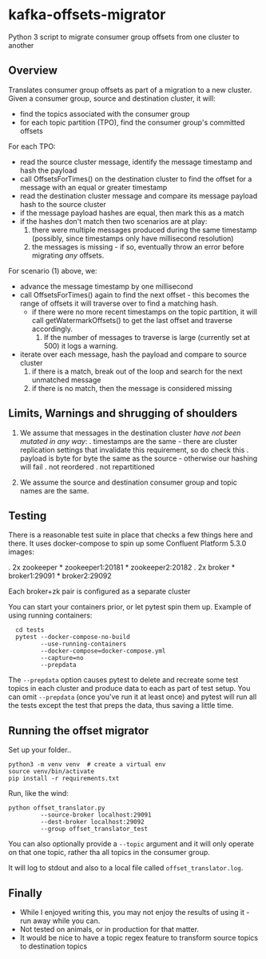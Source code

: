 # kafka-offsets-migrator
Python 3 script to migrate consumer group offsets from one cluster to another

## Overview
Translates consumer group offsets as part of a migration to a new cluster.  Given a consumer group, source and destination cluster, it will:

- find the topics associated with the consumer group
- for each topic partition (TPO), find the consumer group's committed offsets

For each TPO: 

- read the source cluster message, identify the message timestamp and hash the payload
- call OffsetsForTimes() on the destination cluster to find the offset for a message with an equal or greater timestamp
- read the destination cluster message and compare its message payload hash to the source cluster 
- if the message payload hashes are equal, then mark this as a match
- if the hashes don't match then two scenarios are at play:
	1. there were multiple messages produced during the same timestamp (possibly, since timestamps only have millisecond resolution)
	2. the messages is missing - if so, eventually throw an error before migrating *_any_* offsets.


For scenario (1) above, we:

- advance the message timestamp by one millisecond 
- call OffsetsForTimes() again to find the next offset - this becomes the range of offsets it
  will traverse over to find a matching hash.
  - if there were no more recent timestamps on the topic partition, it will call getWatermarkOffsets() to get the last offset and traverse accordingly.
    1. If the number of messages to traverse is large (currently set at 500) it logs a warning.
- iterate over each message, hash the payload and compare to source cluster
  1. if there is a match, break out of the loop and search for the next unmatched message
  2. if there is no match, then the message is considered missing


## Limits, Warnings and shrugging of shoulders

1. We assume that messages in the destination cluster *have not been mutated in any way*:
 . timestamps are the same - there are cluster replication settings that invalidate this requirement, so do check this
 . payload is byte for byte the same as the source - otherwise our hashing will fail
 . not reordered 
 . not repartitioned

2. We assume the source and destination consumer group and topic names are the same.


## Testing
There is a reasonable test suite in place that checks a few things here and there. It uses docker-compose to spin up some Confluent Platform 5.3.0 images:

 . 2x zookeeper
 	  * zookeeper1:20181
 	  * zookeeper2:20182
 . 2x broker
     * broker1:29091
     * broker2:29092

Each broker+zk pair is configured as a separate cluster

You can start your containers prior, or let pytest spin them up. Example of using running containers:

```
  cd tests
  pytest --docker-compose-no-build 
         --use-running-containers 
         --docker-compose=docker-compose.yml 
         --capture=no 
         --prepdata
```

The `--prepdata` option causes pytest to delete and recreate some test topics in each cluster and produce data to each as part of test setup.
You can omit `--prepdata` (once you've run it at least once) and pytest will run all the tests except the test that preps the data, thus saving a little time.

## Running the offset migrator

Set up your folder..

```
python3 -m venv venv  # create a virtual env
source venv/bin/activate
pip install -r requirements.txt
```

Run, like the wind:

```
python offset_translator.py 
         --source-broker localhost:29091 
         --dest-broker localhost:29092 
         --group offset_translator_test
```

You can also optionally provide a `--topic` argument and it will only operate on that one topic, rather tha all topics in the consumer group.

It will log to stdout and also to a local file called `offset_translator.log`.

## Finally
- While I enjoyed writing this, you may not enjoy the results of using it - run away while you can. 
- Not tested on animals, or in production for that matter.
- It would be nice to have a topic regex feature to transform source topics to destination topics
